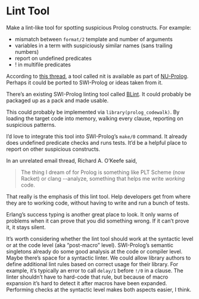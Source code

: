 # Lint Tool

Make a lint-like tool for spotting suspicious Prolog constructs.  For example:

  * mismatch between `format/2` template and number of arguments
  * variables in a term with suspiciously similar names (sans trailing numbers)
  * report on undefined predicates
  * ! in multifile predicates

According to [this thread](http://computer-programming-forum.com/55-prolog/514e80369d8e92ea.htm), a tool called nit is available as part of [NU-Prolog](http://ww2.cs.mu.oz.au/~lee/src/nuprolog/).  Perhaps it could be ported to SWI-Prolog or ideas taken from it.

There’s an existing SWI-Prolog linting tool called [BLint](http://www.fing.edu.uy/~gbrown/prolog/blint.html).  It could probably be packaged up as a pack and made usable.

This could probably be implemented via `library(prolog_codewalk)`.  By loading the target code into memory, walking every clause, reporting on suspicious patterns.

I’d love to integrate this tool into SWI-Prolog’s `make/0` command.  It already does undefined predicate checks and runs tests.  It’d be a helpful place to report on other suspicious constructs.

In an unrelated email thread, Richard A. O’Keefe said,

> The thing I dream of for Prolog is something like PLT Scheme (now Racket) or clang --analyze, something that helps me write *working* code.

That really is the emphasis of this lint tool.  Help developers get from where they are to working code, without having to write and run a bunch of tests.

Erlang’s success typing is another great place to look.  It only warns of problems when it can prove that you did something wrong.  If it can’t prove it, it stays silent.

It’s worth considering whether the lint tool should work at the syntactic level or at the code level (aka “post-macro” level).  SWI-Prolog’s semantic singletons already do some good analysis at the code or compiler level.  Maybe there’s space for a syntactic linter.  We could allow library authors to define additional lint rules based on correct usage for their library.  For example, it’s typically an error to call `delay/1` before `!/0` in a clause.  The linter shouldn’t have to hard-code that rule, but because of macro expansion it’s hard to detect it after macros have been expanded.  Performing checks at the syntactic level makes both aspects easier, I think.
